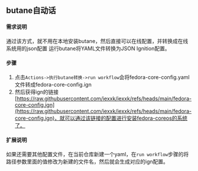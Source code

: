 ## butane自动话
#### 需求说明
通过该方式，就不用在本地安装butane，然后直接可以在线配置，并转换成在线系统用的json配置
运行butane将YAML文件转换为JSON Ignition配置。
#### 步骤
1. 点击`Actions->执行butane转换->run workflow`会将fedora-core-config.yaml文件转成fedora-core-config.ign
2. 然后获得ign的链接[https://raw.githubusercontent.com/iexxk/iexxk/refs/heads/main/fedora-core-config.ign](https://raw.githubusercontent.com/iexxk/iexxk/refs/heads/main/fedora-core-config.ign)，就可以通过该链接的配置进行安装fedora-coreos的系统了。
#### 扩展说明
如果还需要其他配置文件，在当前仓库新建一个yaml，在`run workflow`步骤的将路径参数里面的值修改为新建的文件名，然后就会生成对应的ign配置。
<!---
iexxk/iexxk is a ✨ special ✨ repository because its `README.md` (this file) appears on your GitHub profile.
You can click the Preview link to take a look at your changes.
--->
